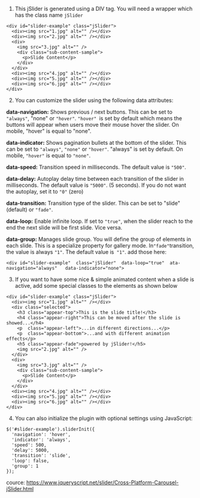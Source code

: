  1. This jSlider is generated using a DIV tag. You will need a wrapper which has the class name `jSlider`
```
<div id="slider-example" class="jSlider">
  <div><img src="1.jpg" alt="" /></div>
  <div><img src="2.jpg" alt="" /></div>
  <div>
    <img src="3.jpg" alt="" />
    <div class="sub-content-sample">
      <p>Slide Content</p>
    </div>
  </div>
  <div><img src="4.jpg" alt="" /></div>
  <div><img src="5.jpg" alt="" /></div>
  <div><img src="6.jpg" alt="" /></div>
</div> 
```
2. You can customize the slider using the following data attributes:

**data-navigation:** Shows previous \/ next buttons. This can be set to `"always"`, "none" or `"hover"`. `"hover" `is set by default which means the buttons will appear when users move their mouse hover the slider. On mobile, "hover" is equal to "none".

**data-indicator:** Shows pagination bullets at the bottom of the slider. This can be set to `"always"`, `"none"` or `"hover"`. 
"always" is set by default. On mobile, `"hover"` is equal to `"none"`.

**data-speed:** Transition speed in milliseconds. The default value is `"500"`.

**data-delay:** Autoplay delay time between each transition of the slider in milliseconds. The default value is `"5000"`. \(5 seconds\). If you do not want the autoplay, set it to `"0"` \(zero\)

**data-transition:** Transition type of the slider. This can be set to "slide" (default) or `"fade"`. 

**data-loop:** Enable infinite loop. If set to `"true"`, when the slider reach to the end the next slide will be first slide. Vice versa.

**data-group:** Manages slide group. You will define the group of elements in each slide. This is a specialize property for gallery mode. In` "fade" `transition, the value is always `"1"`. The default value is` "1"`.
add those here: 

```
<div id="slider-example"  class="jSlider"  data-loop="true"  ata-navigation="always"   data-indicator="none">
```

3. If you want to have some nice \& simple animated content when a slide is active, add some special classes to the elements as shown below

```
<div id="slider-example" class="jSlider">
  <div><img src="1.jpg" alt="" /></div>
  <div class="selected">
    <h3 class="appear-top">This is the slide title!</h3>
    <h4 class="appear-right">This can be moved after the slide is showed...</h4>
    <p  class="appear-left">...in different directions...</p>
    <p  class="appear-bottom">...and with different animation effects</p>
    <h5 class="appear-fade">powered by jSlider!</h5>
    <img src="2.jpg" alt="" />
  </div>
  <div>
    <img src="3.jpg" alt="" />
    <div class="sub-content-sample">
      <p>Slide Content</p>
    </div>
  </div>
  <div><img src="4.jpg" alt="" /></div>
  <div><img src="5.jpg" alt="" /></div>
  <div><img src="6.jpg" alt="" /></div>
</div>
```

4. You can also initialize the plugin with optional settings using JavaScript:

```
$('#slider-example').sliderInit({
  'navigation': 'hover', 
  'indicator': 'always', 
  'speed': 500, 
  'delay': 5000, 
  'transition': 'slide', 
  'loop': false, 
  'group': 1
});
```


cource: https://www.jqueryscript.net/slider/Cross-Platform-Carousel-jSlider.html
